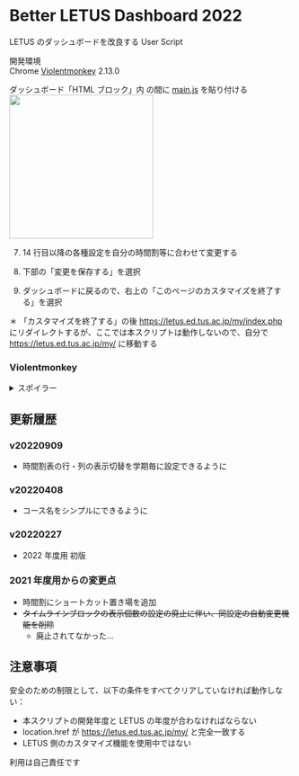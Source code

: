 # Better LETUS Dashboard 2022

LETUS のダッシュボードを改良する User Script

開発環境  
Chrome [Violentmonkey](https://chrome.google.com/webstore/detail/violentmonkey/jinjaccalgkegednnccohejagnlnfdag) 2.13.0

ダッシュボード「HTML ブロック」内 <script> にコピペすることでも使用可能

## 機能

### 上部に時間割を追加する

<img width="1097" src="https://user-images.githubusercontent.com/70136871/155876260-b6eed26a-bd7f-4381-a7e1-c173bec6d764.png">

前期・後期を切り替えられる

下部に時間割に載らない集中講義等のショートカットを配置可能

### 「タイムライン」ブロックの設定を自動的に変更する

デフォルトでは、タイムラインに表示される課題等が 7 日 & 5 個と少ない & 変更しても保存してくれない  
これらの設定をダッシュボードを開いたときに自動的に変更する

## 導入方法

HTML ブロック の方を推奨  
この方法だと携帯版でも動作する

### HTML ブロック
<details>
  <summary>スポイラー</summary>
  
  1. https://letus.ed.tus.ac.jp/my/ にアクセスする
  
  2. 右上の「このページをカスタマイズする」を選択
  
  3. どこかに「ブロックを追加する」が現れるので、HTML を選択  
  <img width="256px" src="https://user-images.githubusercontent.com/70136871/114413509-021be580-9be9-11eb-8da0-2e9ac9bca2e6.png">
  
  4. どこかに「(新しい HTML ブロック)」が現れるので、歯車をクリックして「(新しい HTML ブロック) ブロックを設定する」を選択
  <img width="256px" src="https://user-images.githubusercontent.com/70136871/114413827-4ad39e80-9be9-11eb-8bde-cbd20b9b1a0c.png">
  
  5. 「HTMLブロックタイトル」「コンテンツ」を以下のように書く  
  <b>「コンテンツ」の \</\> 部分を必ず押す！</b>  
  元々「\<p dir="ltr" style="text-align: left;"\>\<br\>\</p\>」などと書かれているので、これは消す
  <img width="256px" src="https://user-images.githubusercontent.com/70136871/114414450-c897aa00-9be9-11eb-8b03-f0c13e8eb180.png">
  
  6. <script> と </script> の間に <a href="https://github.com/yawarakacream/Better-LETUS-Dashboard/blob/main/main.js">main.js</a> を貼り付ける  
  <img width="256px" src="https://user-images.githubusercontent.com/70136871/114415080-54a9d180-9bea-11eb-961f-82b606fb1c57.png">
  
  7. 14 行目以降の各種設定を自分の時間割等に合わせて変更する
  
  8. 下部の「変更を保存する」を選択
  
  9. ダッシュボードに戻るので、右上の「このページのカスタマイズを終了する」を選択
  
  ＊ 「カスタマイズを終了する」の後 https://letus.ed.tus.ac.jp/my/index.php にリダイレクトするが、ここでは本スクリプトは動作しないので、自分で https://letus.ed.tus.ac.jp/my/ に移動する
</details>

### Violentmonkey
<details>
  <summary>スポイラー</summary>
  
  1. Chrome に [Violentmonkey](https://chrome.google.com/webstore/detail/violentmonkey/jinjaccalgkegednnccohejagnlnfdag) を入れる
  
  2. https://letus.ed.tus.ac.jp/my/ にアクセスする

  3. 拡張機能のメニューを開く  
  <img width="256px" src="https://user-images.githubusercontent.com/70136871/114344209-5ea3e400-9b9a-11eb-8e47-c0bed0d5db8b.png">

  4. 「新しいスクリプトを作成」を押す  
  <img width="256px" src="https://user-images.githubusercontent.com/70136871/114344279-7da27600-9b9a-11eb-8f31-d6fcc7403bc1.png">

  5. [main.js](https://github.com/yawarakacream/Better-LETUS-Dashboard/blob/main/main.js) を貼り付ける (元の 1 ~ 10 行はいらない)  
  <img width="256px" src="https://user-images.githubusercontent.com/70136871/114344378-ad517e00-9b9a-11eb-90f6-5955e12fe712.png">

  6. 13 行目以降の各種設定を自分の時間割等に合わせて変更する
</details>

## 更新履歴

### v20220909

- 時間割表の行・列の表示切替を学期毎に設定できるように

### v20220408

- コース名をシンプルにできるように

### v20220227

- 2022 年度用 初版

### 2021 年度用からの変更点

- 時間割にショートカット置き場を追加
- ~~タイムラインブロックの表示個数の設定の廃止に伴い、同設定の自動変更機能を削除~~
  - 廃止されてなかった...

## 注意事項

安全のための制限として、以下の条件をすべてクリアしていなければ動作しない：

- 本スクリプトの開発年度と LETUS の年度が合わなければならない
- location.href が https://letus.ed.tus.ac.jp/my/ と完全一致する
- LETUS 側のカスタマイズ機能を使用中ではない

利用は自己責任です
